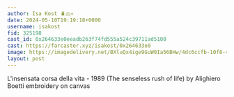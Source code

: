 ```yaml
---
author: Isa Kost 🪲🫁💀
date: 2024-05-10T19:19:18+0000
username: isakost
fid: 325198
cast_id: 0x264633e0eeadb263f74fd555a524c39711ad5100
cast: https://farcaster.xyz/isakost/0x264633e0
image: https://imagedelivery.net/BXluQx4ige9GuW0Ia56BHw/4dc6ccfb-10f8-45d7-ccb7-a9a0e3f1d900/original
layout: post
---
```


L'insensata corsa della vita - 1989
(The senseless rush of life)
by Alighiero Boetti
embroidery on canvas

<img src='https://imagedelivery.net/BXluQx4ige9GuW0Ia56BHw/4dc6ccfb-10f8-45d7-ccb7-a9a0e3f1d900/original' alt='' referrerpolicy='no-referrer'/>
